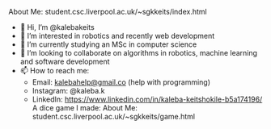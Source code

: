 About Me: student.csc.liverpool.ac.uk/~sgkkeits/index.html
- 👋 Hi, I’m @kalebakeits
- 👀 I’m interested in robotics and recently web development
- 🌱 I’m currently studying an MSc in computer science
- 💞️ I’m looking to collaborate on algorithms in robotics, machine learning and software development
- 📫 How to reach me:
    * Email: kalebahelp@gmail.co (help with programming)
    * Instagram: @kaleba.k 
    * LinkedIn: https://www.linkedin.com/in/kaleba-keitshokile-b5a174196/
A dice game I made: About Me: student.csc.liverpool.ac.uk/~sgkkeits/game.html
<!---
kalebakeits/kalebakeits is a ✨ special ✨ repository because its `README.md` (this file) appears on your GitHub profile.
You can click the Preview link to take a look at your changes.
--->
